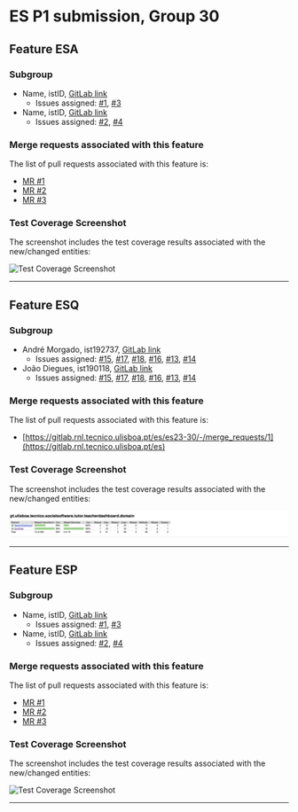 # ES P1 submission, Group 30

## Feature ESA

### Subgroup
 - Name, istID, [GitLab link](https://gitlab.rnl.tecnico.ulisboa.pt/istXXXXXX)
   + Issues assigned: [#1](https://gitlab.rnl.tecnico.ulisboa.pt/es), [#3](https://gitlab.rnl.tecnico.ulisboa.pt/es)
 - Name, istID, [GitLab link](https://gitlab.rnl.tecnico.ulisboa.pt/istXXXXXX)
   + Issues assigned: [#2](https://github.com), [#4](https://github.com)
 
### Merge requests associated with this feature

The list of pull requests associated with this feature is:

 - [MR #1](https://gitlab.rnl.tecnico.ulisboa.pt/es)
 - [MR #2](https://gitlab.rnl.tecnico.ulisboa.pt/es)
 - [MR #3](https://gitlab.rnl.tecnico.ulisboa.pt/es)


### Test Coverage Screenshot

The screenshot includes the test coverage results associated with the new/changed entities:

![Test Coverage Screenshot](https://raw.githubusercontent.com/tecnico-softeng-2022/templates/master/sprints/coverage-example.png)

---

## Feature ESQ

### Subgroup
 - André Morgado, ist192737, [GitLab link](https://gitlab.rnl.tecnico.ulisboa.pt/ist192737)
   + Issues assigned: [#15](https://gitlab.rnl.tecnico.ulisboa.pt/es/es23-30/-/issues/15), [#17](https://gitlab.rnl.tecnico.ulisboa.pt/es/es23-30/-/issues/17), [#18](https://gitlab.rnl.tecnico.ulisboa.pt/es), [#16](https://gitlab.rnl.tecnico.ulisboa.pt/es/es23-30/-/issues/16), [#13](https://gitlab.rnl.tecnico.ulisboa.pt/es/es23-30/-/issues/13), [#14](https://gitlab.rnl.tecnico.ulisboa.pt/es/es23-30/-/issues/14)
 - João Diegues, ist190118, [GitLab link](https://gitlab.rnl.tecnico.ulisboa.pt/ist190118)
   + Issues assigned: [#15](https://gitlab.rnl.tecnico.ulisboa.pt/es/es23-30/-/issues/15), [#17](https://gitlab.rnl.tecnico.ulisboa.pt/es/es23-30/-/issues/17), [#18](https://gitlab.rnl.tecnico.ulisboa.pt/es), [#16](https://gitlab.rnl.tecnico.ulisboa.pt/es/es23-30/-/issues/16), [#13](https://gitlab.rnl.tecnico.ulisboa.pt/es/es23-30/-/issues/13), [#14](https://gitlab.rnl.tecnico.ulisboa.pt/es/es23-30/-/issues/14)
 
### Merge requests associated with this feature

The list of pull requests associated with this feature is:

 - [https://gitlab.rnl.tecnico.ulisboa.pt/es/es23-30/-/merge_requests/1](https://gitlab.rnl.tecnico.ulisboa.pt/es)


### Test Coverage Screenshot

The screenshot includes the test coverage results associated with the new/changed entities:

![Test Coverage Screenshot](ESQ_sprint1.png)

---

## Feature ESP

### Subgroup
 - Name, istID, [GitLab link](https://gitlab.rnl.tecnico.ulisboa.pt/istXXXXXX)
   + Issues assigned: [#1](https://gitlab.rnl.tecnico.ulisboa.pt/es), [#3](https://gitlab.rnl.tecnico.ulisboa.pt/es)
 - Name, istID, [GitLab link](https://gitlab.rnl.tecnico.ulisboa.pt/istXXXXXX)
   + Issues assigned: [#2](https://github.com), [#4](https://github.com)
 
### Merge requests associated with this feature

The list of pull requests associated with this feature is:

 - [MR #1](https://gitlab.rnl.tecnico.ulisboa.pt/es)
 - [MR #2](https://gitlab.rnl.tecnico.ulisboa.pt/es)
 - [MR #3](https://gitlab.rnl.tecnico.ulisboa.pt/es)


### Test Coverage Screenshot

The screenshot includes the test coverage results associated with the new/changed entities:

![Test Coverage Screenshot](https://raw.githubusercontent.com/tecnico-softeng-2022/templates/master/sprints/coverage-example.png)

---